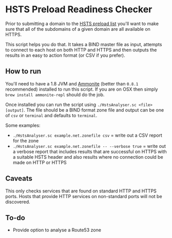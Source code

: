HSTS Preload Readiness Checker
==============================
Prior to submitting a domain to the [HSTS preload list](https://hstspreload.org/) you'll want to make sure that all of the subdomains of a given domain are all available on HTTPS.

This script helps you do that. It takes a BIND master file as input, attempts to connect to each host on both HTTP and HTTPS and then outputs the results in an easy to action format (or CSV if you prefer).

How to run
----------
You'll need to have a 1.8 JVM and [Ammonite](http://www.lihaoyi.com/Ammonite/) (better than `0.8.1` recommended) installed to run this script. If you are on OSX then simply `brew install ammonite-repl` should do the job.

Once installed you can run the script using `./HstsAnalyser.sc <file> [output]`. The file should be a BIND format zone file and output can be one of `csv` or `terminal` and defaults to `terminal`.

Some examples:
 
 - `./HstsAnalyser.sc example.net.zonefile csv` = write out a CSV report for the zone
 - `./HstsAnalyser.sc example.net.zonefile -- --verbose true` = write out a verbose report that includes results that are successful on HTTPS with a suitable HSTS header and also results where no connection could be made on HTTP or HTTPS

Caveats
-------
This only checks services that are found on standard HTTP and HTTPS ports. Hosts that provide HTTP services on non-standard ports will not be discovered. 

To-do
-----
 - Provide option to analyse a Route53 zone